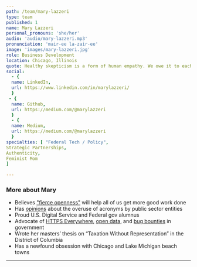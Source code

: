 ```yaml
---
path: /team/mary-lazzeri
type: team
published: 1
name: Mary Lazzeri
personal_pronouns: 'she/her'
audio: 'audio/mary-lazzeri.mp3'
pronunciation: 'mair-ee la-zair-ee'
image: 'images/mary-lazzeri.jpg'
role: Business Development
location: Chicago, Illinois
quote: Healthy skepticism is a form of human empathy. We owe it to each other to question what we are taught and told.
social: 
  - {
  name: LinkedIn,
  url: https://www.linkedin.com/in/marylazzeri/
  }
 - {
  name: Github,
  url: https://medium.com/@marylazzeri
  }
  - {
  name: Medium,
  url: https://medium.com/@marylazzeri
  }
specialties: [ "Federal Tech / Policy",
Strategic Partnerships,
Authenticity,
Feminist Mom
]
  
---
```


### More about Mary
* Believes ["fierce openness"](https://medium.com/civicactions/what-fierce-openness-can-do-for-government-b67749bfb328) will help all of us get more good work done
* Has [opinions](https://squeeze.isobar.com/2020/01/29/acronymization-and-inclusion-and-robin-williams/) about the overuse of acronyms by public sector entities
* Proud U.S. Digital Service and Federal gov alumnus
* Advocate of [HTTPS Everywhere](https://https.cio.gov/), [open data](https://medium.com/defense-digital-service/data-mil-an-experiment-in-defense-open-data-259f58bcaafb), and [bug bounties](https://techcrunch.com/2016/04/10/uncle-sam-wants-you-to-hack-the-pentagon/) in government
* Wrote her masters’ thesis on “Taxation Without Representation” in the District of Columbia
* Has a newfound obsession with Chicago and Lake Michigan beach towns

-----------------------------------
